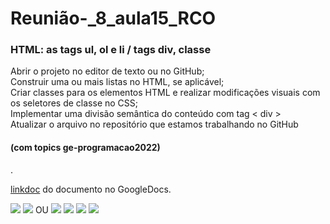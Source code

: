 # Reunião-_8_aula15_RCO
<h3>HTML: as tags ul, ol e li / tags div, classe</h3>

<p>Abrir o projeto no editor de texto ou no GitHub;<br>
Construir uma ou mais listas no HTML, se aplicável;<br>
Criar classes para os elementos HTML e realizar modificações visuais com os seletores de classe no CSS;<br>
Implementar uma divisão semântica do conteúdo com  tag < div > <br>
Atualizar o arquivo no repositório que estamos trabalhando no GitHub</p>
 <h4>(com topics ge-programacao2022)</h4> .

[linkdoc](https://docs.google.com/document/d/16fNPMI7X1gK8BuJ3CFSU3f_mHew-yYuuuXM5E37urq8/edit?usp=sharing) do documento no GoogleDocs.

![](https://img.shields.io/badge/GitHub-100000?style=for-the-badge&logo=github&logoColor=white)
![](https://img.shields.io/badge/sublime_text-%23575757.svg?&style=for-the-badge&logo=sublime-text&logoColor=important)
 OU
![](https://img.shields.io/badge/VSCode-0078D4?style=for-the-badge&logo=visual%20studio%20code&logoColor=white)
![](https://img.shields.io/badge/HTML5-E34F26?style=for-the-badge&logo=html5&logoColor=white)
![](https://img.shields.io/badge/CSS3-1572B6?style=for-the-badge&logo=css3&logoColor=white)
![](https://img.shields.io/badge/GitHub%20Pages-222222?style=for-the-badge&logo=GitHub%20Pages&logoColor=white)
